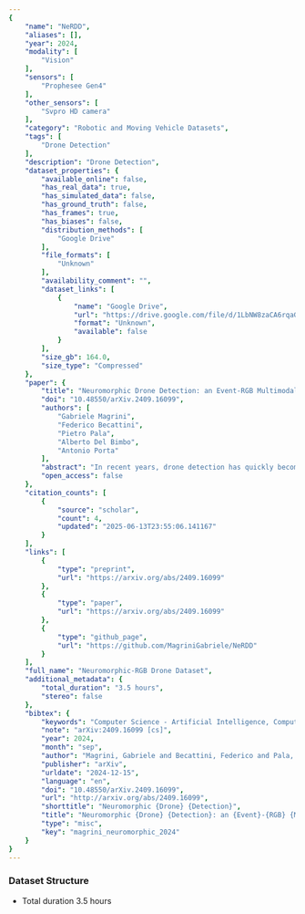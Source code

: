 ```yaml
---
{
    "name": "NeRDD",
    "aliases": [],
    "year": 2024,
    "modality": [
        "Vision"
    ],
    "sensors": [
        "Prophesee Gen4"
    ],
    "other_sensors": [
        "Svpro HD camera"
    ],
    "category": "Robotic and Moving Vehicle Datasets",
    "tags": [
        "Drone Detection"
    ],
    "description": "Drone Detection",
    "dataset_properties": {
        "available_online": false,
        "has_real_data": true,
        "has_simulated_data": false,
        "has_ground_truth": false,
        "has_frames": true,
        "has_biases": false,
        "distribution_methods": [
            "Google Drive"
        ],
        "file_formats": [
            "Unknown"
        ],
        "availability_comment": "",
        "dataset_links": [
            {
                "name": "Google Drive",
                "url": "https://drive.google.com/file/d/1LbNW8zaCA6rqaGNA54IeqgjovY_aLSeU/view?usp=sharing",
                "format": "Unknown",
                "available": false
            }
        ],
        "size_gb": 164.0,
        "size_type": "Compressed"
    },
    "paper": {
        "title": "Neuromorphic Drone Detection: an Event-RGB Multimodal Approach",
        "doi": "10.48550/arXiv.2409.16099",
        "authors": [
            "Gabriele Magrini",
            "Federico Becattini",
            "Pietro Pala",
            "Alberto Del Bimbo",
            "Antonio Porta"
        ],
        "abstract": "In recent years, drone detection has quickly become a subject of extreme interest: the potential for fast-moving objects of contained dimensions to be used for malicious intents or even terrorist attacks has posed attention to the necessity for precise and resilient systems for detecting and identifying such elements. While extensive literature and works exist on object detection based on RGB data, it is also critical to recognize the limits of such modality when applied to UAVs detection. Detecting drones indeed poses several challenges such as fast-moving objects and scenes with a high dynamic range or, even worse, scarce illumination levels. Neuromorphic cameras, on the other hand, can retain precise and rich spatio-temporal information in situations that are challenging for RGB cameras. They are resilient to both high-speed moving objects and scarce illumination settings, while prone to suffer a rapid loss of information when the objects in the scene are static. In this context, we present a novel model for integrating both domains together, leveraging multimodal data to take advantage of the best of both worlds. To this end, we also release NeRDD (Neuromorphic-RGB Drone Detection), a novel spatio-temporally synchronized Event-RGB Drone detection dataset of more than 3.5 hours of multimodal annotated recordings.",
        "open_access": false
    },
    "citation_counts": [
        {
            "source": "scholar",
            "count": 4,
            "updated": "2025-06-13T23:55:06.141167"
        }
    ],
    "links": [
        {
            "type": "preprint",
            "url": "https://arxiv.org/abs/2409.16099"
        },
        {
            "type": "paper",
            "url": "https://arxiv.org/abs/2409.16099"
        },
        {
            "type": "github_page",
            "url": "https://github.com/MagriniGabriele/NeRDD"
        }
    ],
    "full_name": "Neuromorphic-RGB Drone Dataset",
    "additional_metadata": {
        "total_duration": "3.5 hours",
        "stereo": false
    },
    "bibtex": {
        "keywords": "Computer Science - Artificial Intelligence, Computer Science - Computer Vision and Pattern Recognition",
        "note": "arXiv:2409.16099 [cs]",
        "year": 2024,
        "month": "sep",
        "author": "Magrini, Gabriele and Becattini, Federico and Pala, Pietro and Bimbo, Alberto Del and Porta, Antonio",
        "publisher": "arXiv",
        "urldate": "2024-12-15",
        "language": "en",
        "doi": "10.48550/arXiv.2409.16099",
        "url": "http://arxiv.org/abs/2409.16099",
        "shorttitle": "Neuromorphic {Drone} {Detection}",
        "title": "Neuromorphic {Drone} {Detection}: an {Event}-{RGB} {Multimodal} {Approach}",
        "type": "misc",
        "key": "magrini_neuromorphic_2024"
    }
}
---
```


### Dataset Structure

- Total duration 3.5 hours
